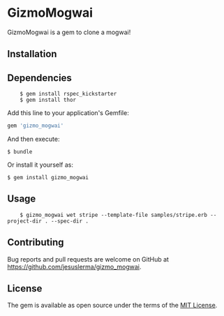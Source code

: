 # GizmoMogwai
GizmoMogwai is a gem to clone a mogwai!
## Installation
## Dependencies
		$ gem install rspec_kickstarter
		$ gem install thor
Add this line to your application's Gemfile:
```ruby
gem 'gizmo_mogwai'
```

And then execute:

    $ bundle

Or install it yourself as:

    $ gem install gizmo_mogwai

## Usage

		$ gizmo_mogwai wet stripe --template-file samples/stripe.erb --project-dir . --spec-dir . 


## Contributing

Bug reports and pull requests are welcome on GitHub at https://github.com/jesuslerma/gizmo_mogwai.


## License

The gem is available as open source under the terms of the [MIT License](http://opensource.org/licenses/MIT).

